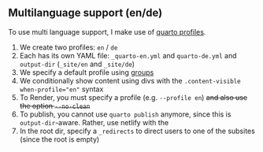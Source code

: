 

## Multilanguage support (en/de)

To use multi language support, I make use of [quarto profiles](https://quarto.org/docs/projects/profiles.html). 

1. We create two profiles: `en` / `de`
2. Each has its own YAML file: `_quarto-en.yml` and `quarto-de.yml` and `output-dir` (`_site/en` and `_site/de`)
3. We specify a default profile using [groups](https://quarto.org/docs/projects/profiles.html#profile-groups)
4. We conditionally show content using divs with the `.content-visible when-profile="en"` syntax
5. To Render, you must specify a profile (e.g. `--profile en`) ~~and also use the option `--no-clean`~~
6. To publish, you cannot use `quarto publish` anymore, since this is `output-dir`-aware. Rather, use netlify with the 
7. In the root dir, specify a `_redirects` to direct users to one of the subsites (since the root is empty)
